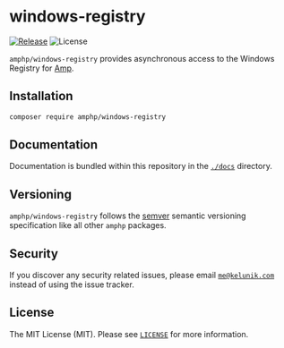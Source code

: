 # windows-registry

[![Release](https://img.shields.io/github/release/amphp/process.svg?style=flat-square)](https://github.com/amphp/process/releases)
![License](https://img.shields.io/badge/license-MIT-blue.svg?style=flat-square)

`amphp/windows-registry` provides asynchronous access to the Windows Registry for [Amp](https://github.com/amphp/amp).

## Installation

```bash
composer require amphp/windows-registry
```

## Documentation

Documentation is bundled within this repository in the [`./docs`](./docs) directory.

## Versioning

`amphp/windows-registry` follows the [semver](http://semver.org/) semantic versioning specification like all other `amphp` packages.

## Security

If you discover any security related issues, please email [`me@kelunik.com`](mailto:me@kelunik.com) instead of using the issue tracker.

## License

The MIT License (MIT). Please see [`LICENSE`](./LICENSE) for more information.
